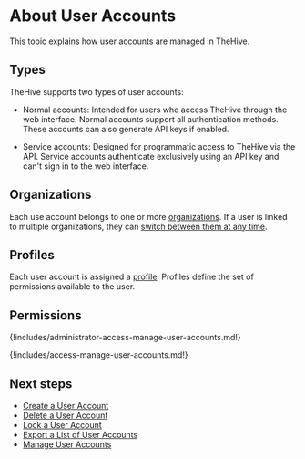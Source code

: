# About User Accounts

This topic explains how user accounts are managed in TheHive.

## Types

<!-- md:version 5.0 --> 

TheHive supports two types of user accounts:

* Normal accounts: Intended for users who access TheHive through the web interface. Normal accounts support all authentication methods. These accounts can also generate API keys if enabled.

* Service accounts: Designed for programmatic access to TheHive via the API. Service accounts authenticate exclusively using an API key and can't sign in to the web interface.

## Organizations

Each use account belongs to one or more [organizations](../../../../administration/organizations/about-organizations.md). If a user is linked to multiple organizations, they can [switch between them at any time](../../../switch-organizations.md).

## Profiles

Each user account is assigned a [profile](../../../../administration/profiles.md). Profiles define the set of permissions available to the user.

## Permissions

{!includes/administrator-access-manage-user-accounts.md!}

{!includes/access-manage-user-accounts.md!}

<h2>Next steps</h2>

* [Create a User Account](create-a-user-account.md)
* [Delete a User Account](delete-a-user-account.md)
* [Lock a User Account](lock-a-user-account.md)
* [Export a List of User Accounts](export-list-user-accounts.md)
* [Manage User Accounts](manage-user-accounts.md)